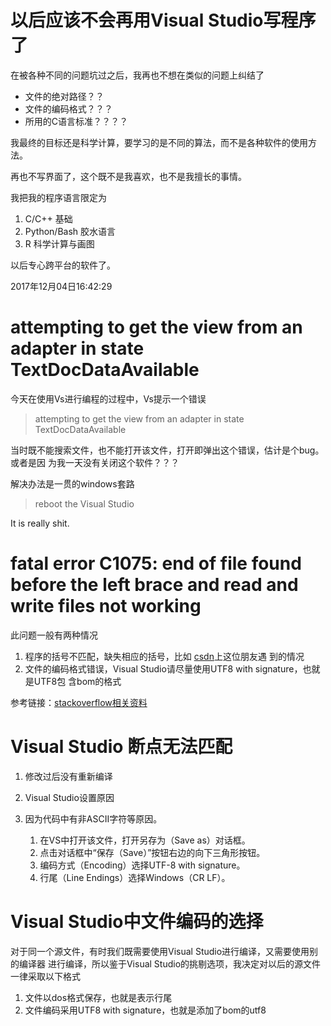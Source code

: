 ﻿# 以后应该不会再用Visual Studio写程序了

在被各种不同的问题坑过之后，我再也不想在类似的问题上纠结了

- 文件的绝对路径？？
- 文件的编码格式？？？
- 所用的C语言标准？？？？

我最终的目标还是科学计算，要学习的是不同的算法，而不是各种软件的使用方法。

再也不写界面了，这个既不是我喜欢，也不是我擅长的事情。

我把我的程序语言限定为

1. C/C++ 基础
2. Python/Bash 胶水语言
3. R 科学计算与画图

以后专心跨平台的软件了。

2017年12月04日16:42:29  

# attempting to get the view from an adapter in state TextDocDataAvailable

今天在使用Vs进行编程的过程中，Vs提示一个错误

> attempting to get the view from an adapter in state TextDocDataAvailable

当时既不能搜索文件，也不能打开该文件，打开即弹出这个错误，估计是个bug。或者是因
为我一天没有关闭这个软件？？？

解决办法是一贯的windows套路

> reboot the Visual Studio

It is really shit.

# fatal error C1075: end of file found before the left brace and read and write files not working

此问题一般有两种情况

1. 程序的括号不匹配，缺失相应的括号，比如
   [csdn](http://blog.csdn.net/wjhuangjin/article/details/4803818)上这位朋友遇
   到的情况
2. 文件的编码格式错误，Visual Studio请尽量使用UTF8 with signature，也就是UTF8包
   含bom的格式

参考链接：[stackoverflow相关资料
](http://stackoverflow.com/questions/2672495/fatal-error-c1075-end-of-file-found-before-the-left-brace-and-read-and-write-fi)

# Visual Studio 断点无法匹配

1. 修改过后没有重新编译
2. Visual Studio设置原因
3. 因为代码中有非ASCII字符等原因。

    1. 在VS中打开该文件，打开另存为（Save as）对话框。
    2. 点击对话框中“保存（Save）”按钮右边的向下三角形按钮。
    3. 编码方式（Encoding）选择UTF-8 with signature。
    4. 行尾（Line Endings）选择Windows（CR LF）。

# Visual Studio中文件编码的选择

对于同一个源文件，有时我们既需要使用Visual Studio进行编译，又需要使用别的编译器
进行编译，所以鉴于Visual Studio的挑剔选项，我决定对以后的源文件一律采取以下格式

1. 文件以dos格式保存，也就是<CR><LF>表示行尾
2. 文件编码采用UTF8 with signature，也就是添加了bom的utf8

